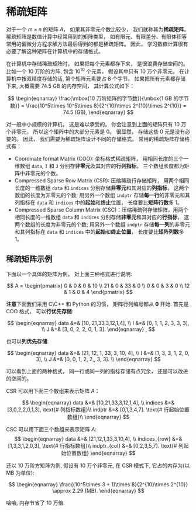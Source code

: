 # 稀疏矩阵

对于一个 $m\times n$ 的矩阵 $A$， 如果其非零元个数比较少， 我们就称其为**稀疏矩阵**。 稀疏矩阵是数值计算中经常用到的矩阵类型， 如有限元、有限差分、有限体积等常用的偏微分方程求解方法最后得到的都是稀疏矩阵。 因此， 学习数值计算很有必要了解这种矩阵在计算机中的存储格式。

在计算机中存储稀疏矩阵时， 如果把每个元素都存下来， 是很浪费存储空间的。 比如一个 10 万阶的方阵, 包含 $10^{10}$ 个元素， 假设其中只有 10 万个非零元。 在计算机中按双精度存储的话, 第个矩阵元素要占 8 个字节。 如果把所有元素都存储下来, 大概需要 74.5 GB 的内存空间， 其计算公式如下：

$$ 
\begin{eqnarray} 
\frac{\mbox{10 万阶矩阵的字节数}}{\mbox{1 GB 的字节数}} = \frac{10^5\times 10^5\times 8}{2^{10}\times 2^{10}\times 2^{10}} = 74.5 (GB), \end{eqnarray} 
$$

对一般中小规模的计算机， 这是难以承受的。 你会注意到上面的矩阵只有 10 万个非零元， 所以这个矩阵中的大部分元素是 0。 很显然， 存储这些 0 元是没有必要的。 因此， 我们需要为稀疏矩阵设计不同的存储格式。 常用的稀疏矩阵存储格式有：

* Coordinate format Matrix (COO): 坐标格式稀疏矩阵， 用相同长度的三个一维数组 
`data`, `I` 和 `J` 分别存**非零元**及其对应的**行列指标**， 三个数组长度都为矩阵中非零元的个数。
* Compressed Sparse Row Matrix (CSR): 压缩稀疏行存储矩阵， 用两个相同长度的一维数组 `data` 和 `indices` 分别存储**非零元**和其对应的**列指标**， 这两个数组的长度为非零元的个数; 用另外一个数组 `indptr` 存储**每一行**的非零元和其列指标在 `data` 和 `indices` 中的**起始**和**终止**位置， 长度要比**矩阵行数**多 1。
* Compressed Sparse Column Matrix (CSC)：压缩稀疏列存储矩阵，用两个相同长度的一维数组 `data` 和 `indices` 分别存储**非零元**和其对应的**行指标**， 这两个数组的长度为非零元的个数; 用另外一个数组 `indptr` 存储**每一列**的非零元和其列指标在 `data` 和 `indices` 中的**起始**和**终止位置**， 长度要比**矩阵列数**多 1。

## 稀疏矩阵示例

下面以一个具体的矩阵为例， 对上面三种格式进行说明:

$$ 
A = \begin{pmatrix} 
 0 & 0 & 0 & 10 \\
 21 & 0 & 33 & 0 \\ 
 0 & 0 & 3 & 0 \\ 
 12 & 1 & 0 & 4 
 \end{pmatrix} 
$$

**注意**下面我们采用 C\C++ 和 Python 的习惯， 矩阵行列编号都从 **0** 开始. 首先是 COO 格式， 可以**行优先存储**:

$$ 
\begin{eqnarray} 
data &=& [10, 21,33,3,12,1,4], \\
I &=& [0, 1, 1, 2, 3, 3, 3], \\
J &=& [3, 0, 2, 2, 0, 1, 3]. 
\end{eqnarray} , 
$$

也可以**列优先存储**:

$$ 
\begin{eqnarray}
data &=& [21, 12, 1, 33, 3, 10, 4], \\
I &=& [1, 3, 3, 1, 2, 0, 3], \\
J &=& [0, 0, 1, 2, 2,, 3, 3]. \\ 
\end{eqnarray} 
$$

可以看到上面的两种格式， 同一行或同一列的指标存储有点冗余， 还是可以改进的空间的。

CSR 可以用下面三个数组来表示矩阵 $A$：

$$ 
\begin{eqnarray} 
data &=& [10,21,33,3,12,1,4], \\
indices &=& [3,0,2,2,0,1,3], \text{# 列指标数组}\\ 
indptr &=& [0,1,3,4,7]. \text{# 行起始位置数组}\\
\end{eqnarray} 
$$

CSC 可以用下面三个数组来表示矩阵 $A$:
$$ 
\begin{eqnarray} 
data &=& [21,12,1,33,3,10,4], \\
indices_{row} &=& [1,3,3,1,2,0,3], \text{# 行指标数组}\\
indptr_{col} &=& [0,2,3,5,7]. \text{# 列起始位置数组}
\end{eqnarray} 
$$

还以 10 万阶方矩阵为例, 假设有 10 万个非零元, 在 CSR 模式下, 它占的内存为(以 MB 为单位):

$$ 
\begin{eqnarray} 
\frac{(10^5\times 3 + 1)\times 8}{2^{10}\times 2^{10}} \approx 2.29 (MB).
\end{eqnarray} $$

哈哈, 内存节省了 10 万倍.